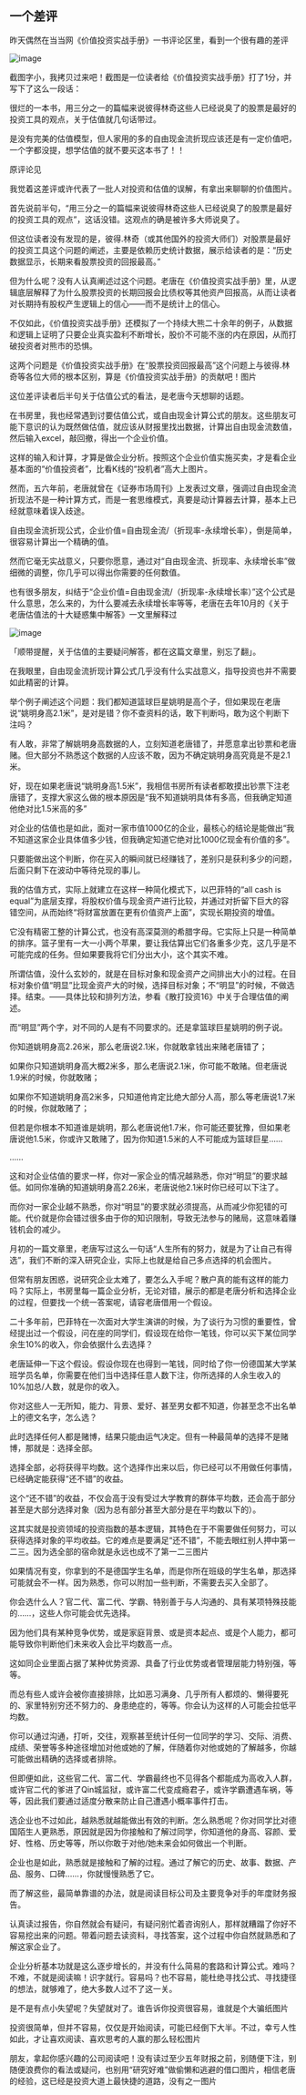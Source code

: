 ## 一个差评
昨天偶然在当当网《价值投资实战手册》一书评论区里，看到一个很有趣的差评 

![image](https://github.com/fengyumozhu/tsf/assets/6201828/6ba25c9e-54c5-402c-a665-3b59dd51b8e5)


截图字小，我拷贝过来吧！截图是一位读者给《价值投资实战手册》打了1分，并写下了这么一段话：


很烂的一本书，用三分之一的篇幅来说彼得林奇这些人已经说臭了的股票是最好的投资工具的观点，关于估值就几句话带过。

是没有完美的估值模型，但人家用的多的自由现金流折现应该还是有一定价值吧，一个字都没提，想学估值的就不要买这本书了！！

原评论见



我觉着这差评或许代表了一批人对投资和估值的误解，有拿出来聊聊的价值图片。

 

首先说前半句，“用三分之一的篇幅来说彼得林奇这些人已经说臭了的股票是最好的投资工具的观点”，这话没错。这观点的确是被许多大师说臭了。 

但这位读者没有发现的是，彼得.林奇（或其他国外的投资大师们）对股票是最好的投资工具这个问题的阐述，主要是依赖历史统计数据，展示给读者的是：“历史数据显示，长期来看股票投资的回报最高。” 

但为什么呢？没有人认真阐述过这个问题。老唐在《价值投资实战手册》里，从逻辑底层解释了为什么股票投资的长期回报会比债权等其他资产回报高，从而让读者对长期持有股权产生逻辑上的信心——而不是统计上的信心。 

不仅如此，《价值投资实战手册》还模拟了一个持续大熊二十余年的例子，从数据和逻辑上证明了只要企业真实盈利不断增长，股价不可能不涨的内在原因，从而打破投资者对熊市的恐惧。 

这两个问题是《价值投资实战手册》在“股票投资回报最高”这个问题上与彼得.林奇等各位大师的根本区别，算是《价值投资实战手册》的贡献吧！图片 

这位差评读者后半句关于估值公式的看法，是老唐今天想聊的话题。 

在书房里，我也经常遇到讨要估值公式，或自由现金计算公式的朋友。这些朋友可能下意识的认为既然做估值，就应该从财报里找出数据，计算出自由现金流数值，然后输入excel，敲回撤，得出一个企业价值。 

这样的输入和计算，才算是做企业分析。按照这个企业价值实施买卖，才是看企业基本面的“价值投资者”，比看K线的“投机者”高大上图片。 

然而，五六年前，老唐就曾在《证券市场周刊》上发表过文章，强调过自由现金流折现法不是一种计算方式，而是一套思维模式，真要是动计算器去计算，基本上已经就意味着误入歧途。 

自由现金流折现公式，企业价值=自由现金流/（折现率-永续增长率），倒是简单，很容易计算出一个精确的值。

然而它毫无实战意义，只要你愿意，通过对“自由现金流、折现率、永续增长率”做细微的调整，你几乎可以得出你需要的任何数值。 

也有很多朋友，纠结于“企业价值=自由现金流/（折现率-永续增长率）”这个公式是什么意思，怎么来的，为什么要减去永续增长率等等，老唐在去年10月的《关于老唐估值法的十大疑惑集中解答》一文里解释过 

![image](https://github.com/fengyumozhu/tsf/assets/6201828/6cf59d3d-38b2-4a2c-9f11-ad965bb974fe)


「顺带提醒，关于估值的主要疑问解答，都在这篇文章里，别忘了翻」。 

在我眼里，自由现金流折现计算公式几乎没有什么实战意义，指导投资也并不需要如此精密的计算。 

举个例子阐述这个问题：我们都知道篮球巨星姚明是高个子，但如果现在老唐说“姚明身高2.1米”，是对是错？你不查资料的话，敢下判断吗，敢为这个判断下注吗？ 

有人敢，非常了解姚明身高数据的人，立刻知道老唐错了，并愿意拿出钞票和老唐赌。但大部分不熟悉这个数据的人应该不敢，因为不确定姚明身高究竟是不是2.1米。 

好，现在如果老唐说“姚明身高1.5米”，我相信书房所有读者都敢摸出钞票下注老唐错了，支撑大家这么做的根本原因是“我不知道姚明具体有多高，但我确定知道他绝对比1.5米高的多” 

对企业的估值也是如此，面对一家市值1000亿的企业，最核心的结论是能做出“我不知道这家企业具体值多少钱，但我确定知道它绝对比1000亿现金有价值的多”。

只要能做出这个判断，你在买入的瞬间就已经赚钱了，差别只是获利多少的问题，后面只剩下在波动中等待兑现的事儿。 

我的估值方式，实际上就建立在这样一种简化模式下，以巴菲特的“all cash is equal”为底层支撑，将股权价值与现金资产进行比较，并通过对折留下巨大的容错空间，从而始终“将财富放置在更有价值资产上面”，实现长期投资的增值。 

它没有精密工整的计算公式，也没有高深莫测的希腊字母。它实际上只是一种简单的排序。篮子里有一大一小两个苹果，要让我估算出它们各重多少克，这几乎是不可能完成的任务。但如果要我将它们分出大小，这个其实不难。 

所谓估值，没什么玄妙的，就是在目标对象和现金资产之间排出大小的过程。在目标对象价值“明显”比现金资产大的时候，选择目标对象；不“明显”的时候，不做选择。结束。——具体比较和排列方法，参看《散打投资16》中关于合理估值的阐述。 

而“明显”两个字，对不同的人是有不同要求的。还是拿篮球巨星姚明的例子说。

你知道姚明身高2.26米，那么老唐说2.1米，你就敢拿钱出来赌老唐错了；

如果你只知道姚明身高大概2米多，那么老唐说2.1米，你可能不敢赌。但老唐说1.9米的时候，你就敢赌；

如果你不知道姚明身高2米多，只知道他肯定比绝大部分人高，那么等老唐说1.7米的时候，你就敢赌了；

但若是你根本不知道谁是姚明，那么老唐说他1.7米，你可能还要犹豫，但如果老唐说他1.5米，你或许又敢赌了，因为你知道1.5米的人不可能成为篮球巨星……

…… 

这和对企业估值的要求一样，你对一家企业的情况越熟悉，你对“明显”的要求越低。如同你准确的知道姚明身高2.26米，老唐说他2.1米时你已经可以下注了。

而你对一家企业越不熟悉，你对“明显”的要求就必须提高，从而减少你犯错的可能。代价就是你会错过很多由于你的知识限制，导致无法参与的赌局，这意味着赚钱机会的减少。 

月初的一篇文章里，老唐写过这么一句话“人生所有的努力，就是为了让自己有得选”，我们不断的深入研究企业，实际上也就是给自己多点选择的机会图片。 


但常有朋友困惑，说研究企业太难了，要怎么入手呢？散户真的能有这样的能力吗？实际上，书房里每一篇企业分析，无论对错，展示的都是老唐分析和选择企业的过程，但要找一个统一答案呢，请容老唐借用一个假设。 

二十多年前，巴菲特在一次面对大学生演讲的时候，为了谈行为习惯的重要性，曾经提出过一个假设，问在座的同学们，假设现在给你一笔钱，你可以买下某位同学余生10%的收入，你会依据什么去选择？ 

老唐延伸一下这个假设。假设你现在也得到一笔钱，同时给了你一份德国某大学某班学员名单，你需要在他们当中选择任意人数下注，你所选择的人余生收入的10%加总/人数，就是你的收入。 

你对这些人一无所知，能力、背景、爱好、甚至男女都不知道，你甚至念不出名单上的德文名字，怎么选？ 

此时选择任何人都是赌博，结果只能由运气决定。但有一种最简单的选择不是赌博，那就是：选择全部。 

选择全部，必将获得平均数。这个选择作出来以后，你已经可以不用做任何事情，已经确定能获得“还不错”的收益。

这个“还不错”的收益，不仅会高于没有受过大学教育的群体平均数，还会高于部分甚至是大部分选择对象（因为总有部分甚至大部分是在平均数以下的）。 

这其实就是投资领域的投资指数的基本逻辑，其特色在于不需要做任何努力，可以获得选择对象的平均收益。它的难点是要满足“还不错”，不能去眼红别人押中第一二三。因为选全部的宿命就是永远也成不了第一二三图片

如果情况有变，你拿到的不是德国学生名单，而是你所在班级的学生名单，那选择可能就会不一样。因为熟悉，你可以附加一些判断，不需要去买入全部了。 

你会选什么人？官二代、富二代、学霸、特别善于与人沟通的、具有某项特殊技能的……，这些人你可能会优先选择。

因为他们具有某种竞争优势，或是家庭背景、或是资本起点、或是个人能力，都可能导致你判断他们未来收入会比平均数高一点。

这如同企业里面占据了某种优势资源、具备了行业优势或者管理层能力特别强，等等。 

而总有些人或许会被你直接排除，比如恶习满身、几乎所有人都烦的、懒得要死的、家里特别穷还不努力的、身患绝症的，等等。你会认为这样的人可能会拉低平均数。 

你可以通过沟通，打听，交往，观察甚至统计任何一位同学的学习、交际、消费、成绩、荣誉等多种途径增加对他或她的了解，伴随着你对他或她的了解越多，你越可能做出精确的选择或者排除。 

但即便如此，这些官二代、富二代、学霸最终也不见得各个都能成为高收入人群，或许官二代的爹进了Qin城监狱，或许富二代变成瘾君子，或许学霸遭遇车祸，等等，因此我们要通过适度分散来防止自己遭遇小概率事件打击。 

选企业也不过如此，越熟悉就越能做出有效的判断。怎么熟悉呢？你对同学比对德国陌生人更熟悉，原因就是因为你接触和了解过同学，你知道他的身高、容颜、爱好、性格、历史等等，所以你敢于对他/她未来会如何做出一个判断。 

企业也是如此，熟悉就是接触和了解的过程。通过了解它的历史、故事、数据、产品、服务、口碑……，你就慢慢熟悉了它。

而了解这些，最简单靠谱的办法，就是阅读目标公司及主要竞争对手的年度财务报告。

认真读过报告，你自然就会有疑问，有疑问别忙着咨询别人，那样就糟蹋了你好不容易挖出来的问题。带着问题去读资料，寻找答案，这个过程中你自然就熟悉和了解这家企业了。

企业分析基本功就是这么逐步增长的，并没有什么简易的套路和计算公式。难吗？不难，不就是阅读嘛！识字就行。容易吗？也不容易，能杜绝寻找公式、寻找捷径的想法，就够难了，绝大多数人过不了这一关。

是不是有点小失望呢？失望就对了。谁告诉你投资很容易，谁就是个大骗纸图片

投资很简单，但并不容易，仅仅是开始阅读，可能已经倒下大半。不过，幸亏人性如此，才让喜欢阅读、喜欢思考的人赢的那么轻松图片

朋友，拿起你感兴趣的公司阅读吧！没有读过至少五年财报之前，别随便下注，别随便浪费你的看法或疑问，也别用“研究好难”做偷懒和逃避的借口图片，相信老唐的经验，这已经是投资大道上最快捷的道路，没有之一图片
